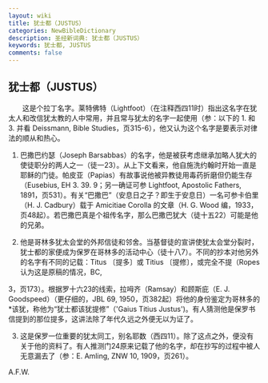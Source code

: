 ```yaml
---
layout: wiki
title: 犹士都（JUSTUS）
categories: NewBibleDictionary
description: 圣经新词典: 犹士都（JUSTUS）
keywords: 犹士都, JUSTUS
comments: false
---
```


## 犹士都（JUSTUS）

　　这是个拉丁名字。莱特佛特（Lightfoot）（在注释西四11时）指出这名字在犹太人和改信犹太教的人中常用，并且常与犹太的名字一起使用（参：以下的 1. 和 3. 并看 Deissmann, Bible Studies，页315-6），他又认为这个名字是要表示对律法的顺从和热心。

1. 巴撒巴约瑟（Joseph Barsabbas）的名字，他是被获考虑继承加略人犹大的使徒职分的两人之一（徒一23）。从上下文看来，他自施洗约翰时开始一直是耶稣的门徒。帕皮亚（Papias）有故事说他被异教徒用毒药折磨但仍能生存（Eusebius, EH 3. 39. 9；另一确证可参 Lightfoot, Apostolic Fathers, 1891，页531）。有关“巴撒巴”（安息日之子？即生于安息日）一名可参卡伯里（H. J. Cadbury）载于 Amicitiae Corolla 的文章（H. G. Wood 编，1933，页48起）。若巴撒巴真是个祖传名字，那么巴撒巴犹大（徒十五22）可能是他的兄弟。

2. 他是哥林多犹太会堂的外邦信徒和邻舍。当基督徒的宣讲使犹太会堂分裂时，犹士都的家便成为保罗在哥林多的活动中心（徒十八7）。不同的抄本对他另外的名字有不同的记载：Titus 〔提多〕或 Titius 〔提修〕，或完全不提（Ropes 认为这是原稿的情况，BC,

3，页173）。根据罗十六23的线索，拉呣齐（Ramsay）和顾斯庇（E. J. Goodspeed）（更仔细的，JBL 69, 1950，页382起）将他的身份鉴定为哥林多的*该犹，称他为“犹士都该犹提修”（'Gaius Titius Justus')。有人猜测他是保罗书信提到的那位提多，这讲法除了年代久远之外便无以为证了。

3. 这是保罗一位重要的犹太同工，别名耶数（西四11）。除了这点之外，便没有关于他的资料了。有人推测门24原来记载了他的名字，却在抄写的过程中被人无意漏去了（参：E. Amling, ZNW 10, 1909，页261）。

A.F.W.








